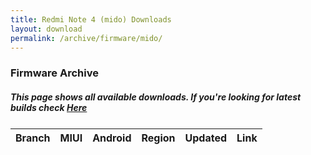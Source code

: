 ```yaml
---
title: Redmi Note 4 (mido) Downloads
layout: download
permalink: /archive/firmware/mido/
---
```


### Firmware Archive
##### This page shows all available downloads. If you're looking for latest builds check [Here](/firmware/mido/)


<div class="table-responsive-md" style="margin-top: 25px;">
<table id="firmware" class="compact table table-striped table-hover table-sm">
    <thead class="thead-dark">
        <tr>
            <th>Branch</th>
            <th>MIUI</th>
            <th>Android</th>
            <th>Region</th>
            <th>Updated</th>
            <th>Link</th>
        </tr>
    </thead>
    <script>loadFirmwareDownloads('mido', 'full')</script>
</table>
</div>
